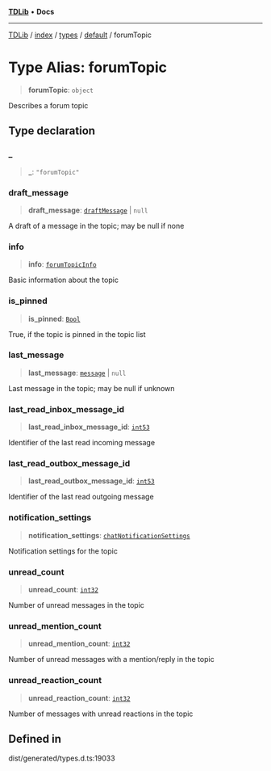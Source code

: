 [**TDLib**](../../../../../../README.md) • **Docs**

***

[TDLib](../../../../../../modules.md) / [index](../../../../../README.md) / [types](../../../README.md) / [default](../README.md) / forumTopic

# Type Alias: forumTopic

> **forumTopic**: `object`

Describes a forum topic

## Type declaration

### \_

> **\_**: `"forumTopic"`

### draft\_message

> **draft\_message**: [`draftMessage`](draftMessage.md) \| `null`

A draft of a message in the topic; may be null if none

### info

> **info**: [`forumTopicInfo`](forumTopicInfo.md)

Basic information about the topic

### is\_pinned

> **is\_pinned**: [`Bool`](Bool.md)

True, if the topic is pinned in the topic list

### last\_message

> **last\_message**: [`message`](message.md) \| `null`

Last message in the topic; may be null if unknown

### last\_read\_inbox\_message\_id

> **last\_read\_inbox\_message\_id**: [`int53`](int53.md)

Identifier of the last read incoming message

### last\_read\_outbox\_message\_id

> **last\_read\_outbox\_message\_id**: [`int53`](int53.md)

Identifier of the last read outgoing message

### notification\_settings

> **notification\_settings**: [`chatNotificationSettings`](chatNotificationSettings.md)

Notification settings for the topic

### unread\_count

> **unread\_count**: [`int32`](int32.md)

Number of unread messages in the topic

### unread\_mention\_count

> **unread\_mention\_count**: [`int32`](int32.md)

Number of unread messages with a mention/reply in the topic

### unread\_reaction\_count

> **unread\_reaction\_count**: [`int32`](int32.md)

Number of messages with unread reactions in the topic

## Defined in

dist/generated/types.d.ts:19033
